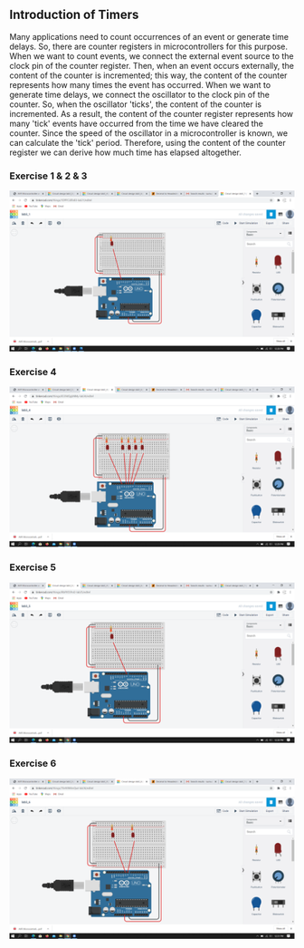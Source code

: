 ## Introduction of Timers
Many applications need to count occurrences of an event or generate time delays. So, there
are counter registers in microcontrollers for this purpose. When we want to count events,
we connect the external event source to the clock pin of the counter register. Then, when an
event occurs externally, the content of the counter is incremented; this way, the content of
the counter represents how many times the event has occurred.
When we want to generate time delays, we connect the oscillator to the clock pin of the
counter. So, when the oscillator 'ticks', the content of the counter is incremented. As a
result, the content of the counter register represents how many 'tick' events have occurred
from the time we have cleared the counter. Since the speed of the oscillator in a
microcontroller is known, we can calculate the 'tick' period. Therefore, using the content of
the counter register we can derive how much time has elapsed altogether.


### Exercise 1 & 2 & 3
![](https://github.com/sumuduliyanage/Embedded-Systems/blob/main/Timers/Task1_circuit.png)


### Exercise 4
![](https://github.com/sumuduliyanage/Embedded-Systems/blob/main/Timers/Task4_circuit.png)

### Exercise 5
![](https://github.com/sumuduliyanage/Embedded-Systems/blob/main/Timers/Task5_circuit.png)

### Exercise 6
![](https://github.com/sumuduliyanage/Embedded-Systems/blob/main/Timers/Task6_circuit.png)

